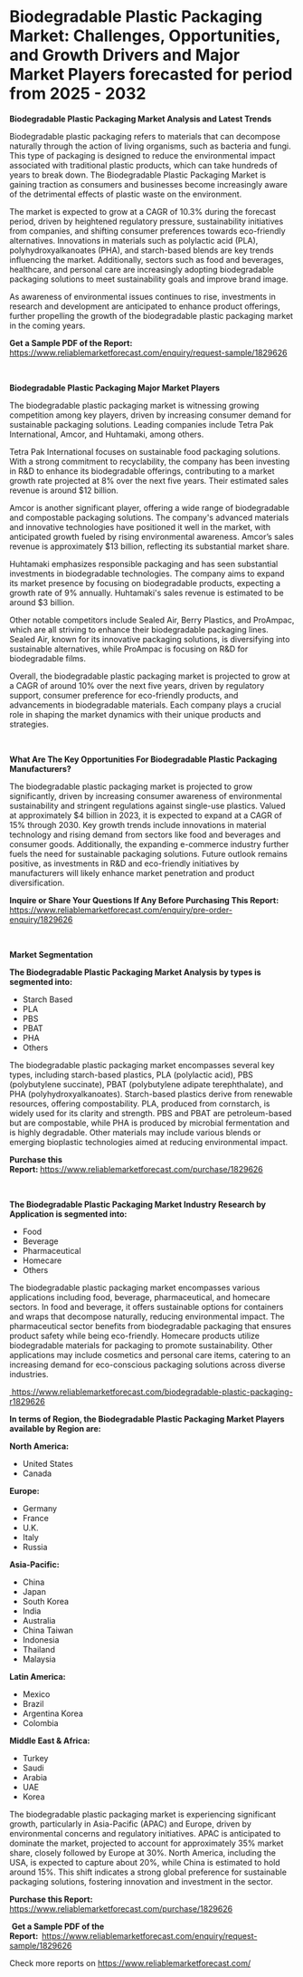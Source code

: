 <p><h1>Biodegradable Plastic Packaging Market: Challenges, Opportunities, and Growth Drivers and Major Market Players forecasted for period from 2025 - 2032</h1></p><p><strong>Biodegradable Plastic Packaging Market Analysis and Latest Trends</strong></p>
<p><p>Biodegradable plastic packaging refers to materials that can decompose naturally through the action of living organisms, such as bacteria and fungi. This type of packaging is designed to reduce the environmental impact associated with traditional plastic products, which can take hundreds of years to break down. The Biodegradable Plastic Packaging Market is gaining traction as consumers and businesses become increasingly aware of the detrimental effects of plastic waste on the environment. </p><p>The market is expected to grow at a CAGR of 10.3% during the forecast period, driven by heightened regulatory pressure, sustainability initiatives from companies, and shifting consumer preferences towards eco-friendly alternatives. Innovations in materials such as polylactic acid (PLA), polyhydroxyalkanoates (PHA), and starch-based blends are key trends influencing the market. Additionally, sectors such as food and beverages, healthcare, and personal care are increasingly adopting biodegradable packaging solutions to meet sustainability goals and improve brand image. </p><p>As awareness of environmental issues continues to rise, investments in research and development are anticipated to enhance product offerings, further propelling the growth of the biodegradable plastic packaging market in the coming years.</p></p>
<p><strong>Get a Sample PDF of the Report:&nbsp;</strong> <a href="https://www.reliablemarketforecast.com/enquiry/request-sample/1829626?utm_campaign=2929&utm_medium=2&utm_source=Github&utm_content=ia&utm_term=08032025&utm_id=biodegradable-plastic-packaging">https://www.reliablemarketforecast.com/enquiry/request-sample/1829626</a></p>
<p>&nbsp;</p>
<p><strong>Biodegradable Plastic Packaging Major Market Players</strong></p>
<p><p>The biodegradable plastic packaging market is witnessing growing competition among key players, driven by increasing consumer demand for sustainable packaging solutions. Leading companies include Tetra Pak International, Amcor, and Huhtamaki, among others.</p><p>Tetra Pak International focuses on sustainable food packaging solutions. With a strong commitment to recyclability, the company has been investing in R&D to enhance its biodegradable offerings, contributing to a market growth rate projected at 8% over the next five years. Their estimated sales revenue is around $12 billion.</p><p>Amcor is another significant player, offering a wide range of biodegradable and compostable packaging solutions. The company's advanced materials and innovative technologies have positioned it well in the market, with anticipated growth fueled by rising environmental awareness. Amcor’s sales revenue is approximately $13 billion, reflecting its substantial market share.</p><p>Huhtamaki emphasizes responsible packaging and has seen substantial investments in biodegradable technologies. The company aims to expand its market presence by focusing on biodegradable products, expecting a growth rate of 9% annually. Huhtamaki's sales revenue is estimated to be around $3 billion.</p><p>Other notable competitors include Sealed Air, Berry Plastics, and ProAmpac, which are all striving to enhance their biodegradable packaging lines. Sealed Air, known for its innovative packaging solutions, is diversifying into sustainable alternatives, while ProAmpac is focusing on R&D for biodegradable films.</p><p>Overall, the biodegradable plastic packaging market is projected to grow at a CAGR of around 10% over the next five years, driven by regulatory support, consumer preference for eco-friendly products, and advancements in biodegradable materials. Each company plays a crucial role in shaping the market dynamics with their unique products and strategies.</p></p>
<p>&nbsp;</p>
<p><strong>What Are The Key Opportunities For Biodegradable Plastic Packaging Manufacturers?</strong></p>
<p><p>The biodegradable plastic packaging market is projected to grow significantly, driven by increasing consumer awareness of environmental sustainability and stringent regulations against single-use plastics. Valued at approximately $4 billion in 2023, it is expected to expand at a CAGR of 15% through 2030. Key growth trends include innovations in material technology and rising demand from sectors like food and beverages and consumer goods. Additionally, the expanding e-commerce industry further fuels the need for sustainable packaging solutions. Future outlook remains positive, as investments in R&D and eco-friendly initiatives by manufacturers will likely enhance market penetration and product diversification.</p></p>
<p><strong>Inquire or Share Your Questions If Any Before Purchasing This Report:</strong> <a href="https://www.reliablemarketforecast.com/enquiry/pre-order-enquiry/1829626?utm_campaign=2929&utm_medium=2&utm_source=Github&utm_content=ia&utm_term=08032025&utm_id=biodegradable-plastic-packaging">https://www.reliablemarketforecast.com/enquiry/pre-order-enquiry/1829626</a></p>
<p>&nbsp;</p>
<p><strong>Market Segmentation</strong></p>
<p><strong>The Biodegradable Plastic Packaging Market Analysis by types is segmented into:</strong></p>
<p><ul><li>Starch Based</li><li>PLA</li><li>PBS</li><li>PBAT</li><li>PHA</li><li>Others</li></ul></p>
<p><p>The biodegradable plastic packaging market encompasses several key types, including starch-based plastics, PLA (polylactic acid), PBS (polybutylene succinate), PBAT (polybutylene adipate terephthalate), and PHA (polyhydroxyalkanoates). Starch-based plastics derive from renewable resources, offering compostability. PLA, produced from cornstarch, is widely used for its clarity and strength. PBS and PBAT are petroleum-based but are compostable, while PHA is produced by microbial fermentation and is highly degradable. Other materials may include various blends or emerging bioplastic technologies aimed at reducing environmental impact.</p></p>
<p><strong>Purchase this Report:&nbsp;</strong><a href="https://www.reliablemarketforecast.com/purchase/1829626?utm_campaign=2929&utm_medium=2&utm_source=Github&utm_content=ia&utm_term=08032025&utm_id=biodegradable-plastic-packaging">https://www.reliablemarketforecast.com/purchase/1829626</a></p>
<p>&nbsp;</p>
<p><strong>The Biodegradable Plastic Packaging Market Industry Research by Application is segmented into:</strong></p>
<p><ul><li>Food</li><li>Beverage</li><li>Pharmaceutical</li><li>Homecare</li><li>Others</li></ul></p>
<p><p>The biodegradable plastic packaging market encompasses various applications including food, beverage, pharmaceutical, and homecare sectors. In food and beverage, it offers sustainable options for containers and wraps that decompose naturally, reducing environmental impact. The pharmaceutical sector benefits from biodegradable packaging that ensures product safety while being eco-friendly. Homecare products utilize biodegradable materials for packaging to promote sustainability. Other applications may include cosmetics and personal care items, catering to an increasing demand for eco-conscious packaging solutions across diverse industries.</p></p>
<p><a href="https://www.reliablemarketforecast.com/biodegradable-plastic-packaging-r1829626?utm_campaign=2929&utm_medium=2&utm_source=Github&utm_content=ia&utm_term=08032025&utm_id=biodegradable-plastic-packaging">&nbsp;https://www.reliablemarketforecast.com/biodegradable-plastic-packaging-r1829626</a></p>
<p><strong>In terms of Region, the Biodegradable Plastic Packaging Market Players available by Region are:</strong></p>
<p>
    <p> <strong> North America: </strong>
        <ul>
            <li>United States</li>
            <li>Canada</li>
        </ul>
        </p> 
    <p> <strong> Europe: </strong>
        <ul>
            <li>Germany</li>
            <li>France</li>
            <li>U.K.</li>
            <li>Italy</li>
            <li>Russia</li>
        </ul>
        </p> 
    <p> <strong> Asia-Pacific: </strong>
        <ul>
            <li>China</li>
            <li>Japan</li>
            <li>South Korea</li>
            <li>India</li>
            <li>Australia</li>
            <li>China Taiwan</li>
            <li>Indonesia</li>
            <li>Thailand</li>
            <li>Malaysia</li>
        </ul>
        </p> 
    <p> <strong> Latin America: </strong>
        <ul>
            <li>Mexico</li>
            <li>Brazil</li>
            <li>Argentina Korea</li>
            <li>Colombia</li>
        </ul>
        </p> 
    <p> <strong> Middle East & Africa: </strong>
        <ul>
            <li>Turkey</li>
            <li>Saudi</li>
            <li>Arabia</li>
            <li>UAE</li>
            <li>Korea</li>
        </ul>
    </p>
    </p>
<p><p>The biodegradable plastic packaging market is experiencing significant growth, particularly in Asia-Pacific (APAC) and Europe, driven by environmental concerns and regulatory initiatives. APAC is anticipated to dominate the market, projected to account for approximately 35% market share, closely followed by Europe at 30%. North America, including the USA, is expected to capture about 20%, while China is estimated to hold around 15%. This shift indicates a strong global preference for sustainable packaging solutions, fostering innovation and investment in the sector.</p></p>
<p><strong>Purchase this Report: </strong><a href="https://www.reliablemarketforecast.com/purchase/1829626?utm_campaign=2929&utm_medium=2&utm_source=Github&utm_content=ia&utm_term=08032025&utm_id=biodegradable-plastic-packaging">https://www.reliablemarketforecast.com/purchase/1829626</a></p>
<p>&nbsp;<strong>Get a Sample PDF of the Report:&nbsp;&nbsp;</strong><a href="https://www.reliablemarketforecast.com/enquiry/request-sample/1829626?utm_campaign=2929&utm_medium=2&utm_source=Github&utm_content=ia&utm_term=08032025&utm_id=biodegradable-plastic-packaging">https://www.reliablemarketforecast.com/enquiry/request-sample/1829626</a></p>
<p><strong></strong></p>
<p>Check more reports on <a href="https://www.reliablemarketforecast.com/?utm_campaign=2929&utm_medium=2&utm_source=Github&utm_content=ia&utm_term=08032025&utm_id=biodegradable-plastic-packaging">https://www.reliablemarketforecast.com/</a></p>